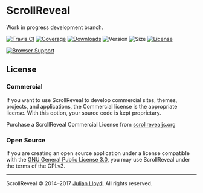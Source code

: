 # ScrollReveal

Work in progress development branch.

[![Travis CI][travis-badge]][travis-url]
[![Coverage][coveralls-badge]][coveralls-url]
[![Downloads][downloads-badge]][downloads-url]
![Version][version-badge]
![Size][size-badge]
[![License][license-badge]][license-url]

[![Browser Support][saucelabs-matrix]][saucelabs-url]

## License

### Commercial
If you want to use ScrollReveal to develop commercial sites, themes, projects, and applications, the Commercial license is the appropriate license. With this option, your source code is kept proprietary.

Purchase a ScrollReveal Commercial License from [scrollrevealjs.org](https://scrollrevealjs.org)

### Open Source
If you are creating an open source application under a license compatible with the [GNU&nbsp;General&nbsp;Public&nbsp;License&nbsp;3.0][license-url], you may use ScrollReveal under the terms of the GPLv3.

***

ScrollReveal © 2014–2017 [Julian Lloyd](https://twitter.com/jlmakes). All rights reserved.

[travis-badge]: https://img.shields.io/travis/jlmakes/scrollreveal/development.svg
[travis-url]: https://travis-ci.org/jlmakes/scrollreveal

[coveralls-badge]: https://img.shields.io/coveralls/jlmakes/scrollreveal/development.svg
[coveralls-url]: https://coveralls.io/github/jlmakes/scrollreveal?branch=development

[downloads-badge]: https://img.shields.io/npm/dm/scrollreveal.svg?style=flat
[downloads-url]: https://npmjs.org/package/scrollreveal

[version-badge]: https://img.shields.io/badge/version-4.0.0_beta-1283c3.svg

[size-badge]: https://img.shields.io/badge/min+gzip-5.0KB-blue.svg

[license-badge]: https://img.shields.io/badge/license-GPLv3-1283c3.svg
[license-url]: https://opensource.org/licenses/GPL-3.0

[saucelabs-matrix]: https://saucelabs.com/browser-matrix/scrollreveal.svg
[saucelabs-url]: https://saucelabs.com/u/scrollreveal
